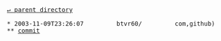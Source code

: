 <pre>
  <a href="../">&#x21b5; parent directory</a>
  
  * 2003-11-09T23:26:07&#x0009;&#x0009;btvr60/&#x0009;&#x0009;com,github)&#x0009;&#x0009;dajobe-import/turtle
  ** <a href="commit">commit</a>
</pre>
